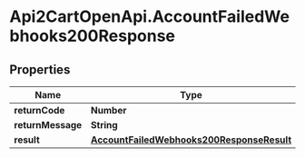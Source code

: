 # Api2CartOpenApi.AccountFailedWebhooks200Response

## Properties

Name | Type | Description | Notes
------------ | ------------- | ------------- | -------------
**returnCode** | **Number** |  | [optional] 
**returnMessage** | **String** |  | [optional] 
**result** | [**AccountFailedWebhooks200ResponseResult**](AccountFailedWebhooks200ResponseResult.md) |  | [optional] 


